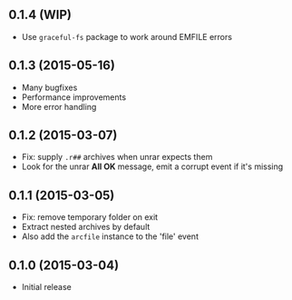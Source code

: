 ## 0.1.4 (WIP)

* Use `graceful-fs` package to work around EMFILE errors

## 0.1.3 (2015-05-16)

* Many bugfixes
* Performance improvements
* More error handling

## 0.1.2 (2015-03-07)

* Fix: supply `.r##` archives when unrar expects them
* Look for the unrar **All OK** message, emit a corrupt event if it's missing

## 0.1.1 (2015-03-05)

* Fix: remove temporary folder on exit
* Extract nested archives by default
* Also add the `arcfile` instance to the 'file' event

## 0.1.0 (2015-03-04)

* Initial release
